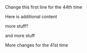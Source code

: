 Change this first line for the 44th time

Here is additional content

more stuff?

and more stuff

More changes for the 41st time

